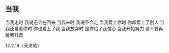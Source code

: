 ## 当我

当我走时
我说还会在回来
当我来时
我说不会走
当我爱上你时
你却爱上了别人
当我还爱着你时
你也爱上了我
当我放弃时
是你给了我信心
当我开始努力
请不要再给我打击 

12.2.18（天津站）